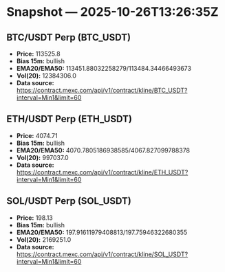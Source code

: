 # Snapshot — 2025-10-26T13:26:35Z

## BTC/USDT Perp (BTC_USDT)
- **Price:** 113525.8
- **Bias 15m:** bullish
- **EMA20/EMA50:** 113451.88032258279/113484.34466493673
- **Vol(20):** 12384306.0
- **Data source:** https://contract.mexc.com/api/v1/contract/kline/BTC_USDT?interval=Min1&limit=60

## ETH/USDT Perp (ETH_USDT)
- **Price:** 4074.71
- **Bias 15m:** bullish
- **EMA20/EMA50:** 4070.7805186938585/4067.827099788378
- **Vol(20):** 997037.0
- **Data source:** https://contract.mexc.com/api/v1/contract/kline/ETH_USDT?interval=Min1&limit=60

## SOL/USDT Perp (SOL_USDT)
- **Price:** 198.13
- **Bias 15m:** bullish
- **EMA20/EMA50:** 197.91611979408813/197.75946322680355
- **Vol(20):** 2169251.0
- **Data source:** https://contract.mexc.com/api/v1/contract/kline/SOL_USDT?interval=Min1&limit=60

